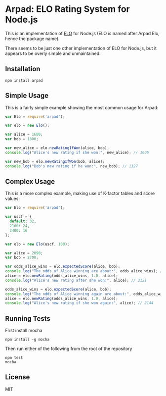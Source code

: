 # Arpad: ELO Rating System for Node.js

This is an implementation of [ELO](http://en.wikipedia.org/wiki/Elo_rating_system) for Node.js (ELO is named after Arpad Elo, hence the package name).

There seems to be just one other implementation of ELO for Node.js, but it appears to be overly simple and unmaintained.

## Installation

```
npm install arpad
```

## Simple Usage

This is a fairly simple example showing the most common usage for Arpad:

```js
var Elo = require('arpad');

var elo = new Elo();

var alice = 1600;
var bob = 1300;

var new_alice = elo.newRatingIfWon(alice, bob);
console.log("Alice's new rating if she won:", new_alice); // 1605

var new_bob = elo.newRatingIfWon(bob, alice);
console.log("Bob's new rating if he won:", new_bob); // 1327
```

## Complex Usage

This is a more complex example, making use of K-factor tables and score values:

```js
var Elo = require('arpad');

var uscf = {
  default: 32,
  2100: 24,
  2400: 16
};

var elo = new Elo(uscf, 100);

var alice = 2090;
var bob = 2700;

var odds_alice_wins = elo.expectedScore(alice, bob);
console.log("The odds of Alice winning are about:", odds_alice_wins); // ~2.9%
alice = elo.newRating(odds_alice_wins, 1.0, alice);
console.log("Alice's new rating after she won:", alice); // 2121

odds_alice_wins = elo.expectedScore(alice, bob);
console.log("The odds of Alice winning again are about:", odds_alice_wins); // ~3.4%
alice = elo.newRating(odds_alice_wins, 1.0, alice);
console.log("Alice's new rating if she won again:", alice); // 2144
```

## Running Tests

First install mocha

```
npm install -g mocha
```

Then run either of the following from the root of the repository

```
npm test
mocha
```

## License

MIT
